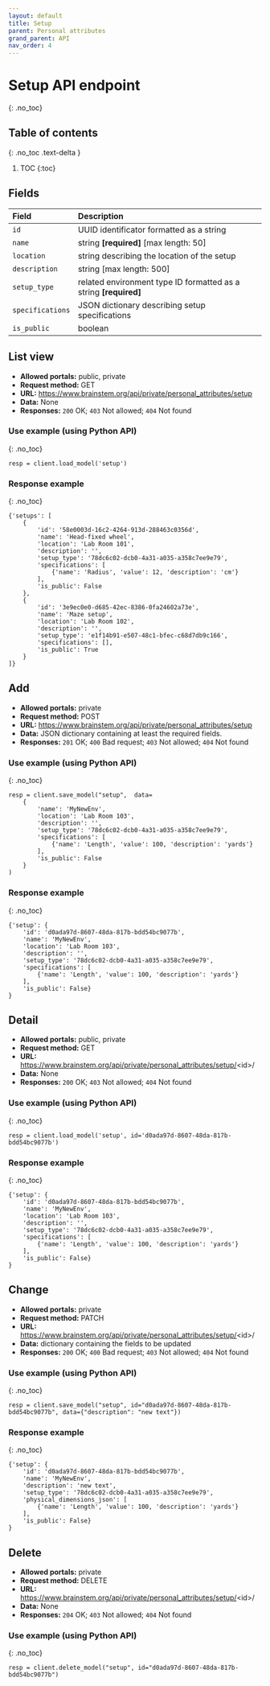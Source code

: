 ```yaml
---
layout: default
title: Setup
parent: Personal attributes
grand_parent: API
nav_order: 4
---
```


# Setup API endpoint
{: .no_toc}

## Table of contents
{: .no_toc .text-delta }

1. TOC
{:toc}


## Fields

| Field        | Description  |
|:-------------|:-------------|
| `id` | UUID identificator formatted as a string |
| `name` | string **[required]** [max length: 50] |
| `location` | string describing the location of the setup |
| `description` | string [max length: 500]|
| `setup_type` | related environment type ID formatted as a string **[required]** |
| `specifications` | JSON dictionary describing setup specifications |
| `is_public` | boolean |


## List view
- **Allowed portals:** public, private
- **Request method:** GET
- **URL:** https://www.brainstem.org/api/private/personal_attributes/setup
- **Data:** None
- **Responses:** `200` OK; `403` Not allowed; `404` Not found

### Use example (using Python API)
{: .no_toc}

```
resp = client.load_model('setup')
```

### Response example
{: .no_toc}

```
{'setups': [
    {
        'id': '58e0003d-16c2-4264-913d-288463c0356d',
        'name': 'Head-fixed wheel',
        'location': 'Lab Room 101',
        'description': '',
        'setup_type': '78dc6c02-dcb0-4a31-a035-a358c7ee9e79',
        'specifications': [
            {'name': 'Radius', 'value': 12, 'description': 'cm'}
        ],
        'is_public': False
    },
    {
        'id': '3e9ec0e0-d685-42ec-8386-0fa24602a73e',
        'name': 'Maze setup',
        'location': 'Lab Room 102',
        'description': '',
        'setup_type': 'e1f14b91-e507-48c1-bfec-c68d7db9c166',
        'specifications': [],
        'is_public': True
    }
]}

```


## Add
- **Allowed portals:** private
- **Request method:** POST
- **URL:** https://www.brainstem.org/api/private/personal_attributes/setup
- **Data:** JSON dictionary containing at least the required fields.
- **Responses:** `201` OK; `400` Bad request; `403` Not allowed; `404` Not found


### Use example (using Python API)
{: .no_toc}

```
resp = client.save_model("setup",  data=
    {
        'name': 'MyNewEnv',
        'location': 'Lab Room 103',
        'description': '',
        'setup_type': '78dc6c02-dcb0-4a31-a035-a358c7ee9e79',
        'specifications': [
            {'name': 'Length', 'value': 100, 'description': 'yards'}
        ],
        'is_public': False
    }
)
```

### Response example
{: .no_toc}

```
{'setup': {
    'id': 'd0ada97d-8607-48da-817b-bdd54bc9077b',
    'name': 'MyNewEnv',
    'location': 'Lab Room 103',
    'description': '',
    'setup_type': '78dc6c02-dcb0-4a31-a035-a358c7ee9e79',
    'specifications': [
        {'name': 'Length', 'value': 100, 'description': 'yards'}
    ],
    'is_public': False}
}
```



## Detail
- **Allowed portals:** public, private
- **Request method:** GET
- **URL:** https://www.brainstem.org/api/private/personal_attributes/setup/<id\>/
- **Data:** None
- **Responses:** `200` OK; `403` Not allowed; `404` Not found

### Use example (using Python API)
{: .no_toc}

```
resp = client.load_model('setup', id='d0ada97d-8607-48da-817b-bdd54bc9077b')
```

### Response example
{: .no_toc}

```
{'setup': {
    'id': 'd0ada97d-8607-48da-817b-bdd54bc9077b',
    'name': 'MyNewEnv',
    'location': 'Lab Room 103',
    'description': '',
    'setup_type': '78dc6c02-dcb0-4a31-a035-a358c7ee9e79',
    'specifications': [
        {'name': 'Length', 'value': 100, 'description': 'yards'}
    ],
    'is_public': False}
}
```


## Change
- **Allowed portals:** private
- **Request method:** PATCH
- **URL:** https://www.brainstem.org/api/private/personal_attributes/setup/<id\>/
- **Data:** dictionary containing the fields to be updated
- **Responses:** `200` OK; `400` Bad request; `403` Not allowed; `404` Not found


### Use example (using Python API)
{: .no_toc}

```
resp = client.save_model("setup", id="d0ada97d-8607-48da-817b-bdd54bc9077b", data={"description": "new text"})
```

### Response example
{: .no_toc}

```
{'setup': {
    'id': 'd0ada97d-8607-48da-817b-bdd54bc9077b',
    'name': 'MyNewEnv',
    'description': 'new text',
    'setup_type': '78dc6c02-dcb0-4a31-a035-a358c7ee9e79',
    'physical_dimensions_json': [
        {'name': 'Length', 'value': 100, 'description': 'yards'}
    ],
    'is_public': False}
}
```


## Delete
- **Allowed portals:** private
- **Request method:** DELETE
- **URL:** https://www.brainstem.org/api/private/personal_attributes/setup/<id\>/
- **Data:** None
- **Responses:** `204` OK; `403` Not allowed; `404` Not found


### Use example (using Python API)
{: .no_toc}

```
resp = client.delete_model("setup", id="d0ada97d-8607-48da-817b-bdd54bc9077b")
``` 
